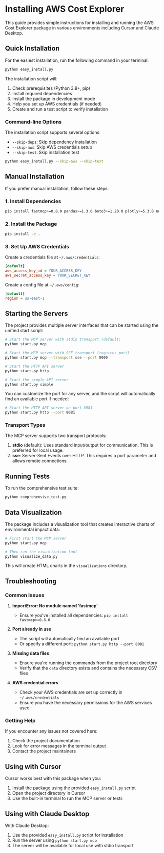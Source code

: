 # Installing AWS Cost Explorer

This guide provides simple instructions for installing and running the AWS Cost Explorer package in various environments including Cursor and Claude Desktop.

## Quick Installation

For the easiest installation, run the following command in your terminal:

```bash
python easy_install.py
```

The installation script will:
1. Check prerequisites (Python 3.8+, pip)
2. Install required dependencies
3. Install the package in development mode
4. Help you set up AWS credentials (if needed)
5. Create and run a test script to verify installation

### Command-line Options

The installation script supports several options:
- `--skip-deps`: Skip dependency installation
- `--skip-aws`: Skip AWS credentials setup
- `--skip-test`: Skip installation test

```bash
python easy_install.py --skip-aws --skip-test
```

## Manual Installation

If you prefer manual installation, follow these steps:

### 1. Install Dependencies

```bash
pip install fastmcp>=0.8.0 pandas>=1.3.0 boto3>=1.20.0 plotly>=5.3.0 numpy>=1.20.0 flask>=2.0.0 requests>=2.25.0
```

### 2. Install the Package

```bash
pip install -e .
```

### 3. Set Up AWS Credentials

Create a credentials file at `~/.aws/credentials`:

```ini
[default]
aws_access_key_id = YOUR_ACCESS_KEY
aws_secret_access_key = YOUR_SECRET_KEY
```

Create a config file at `~/.aws/config`:

```ini
[default]
region = us-east-1
```

## Starting the Servers

The project provides multiple server interfaces that can be started using the unified start script:

```bash
# Start the MCP server with stdio transport (default)
python start.py mcp

# Start the MCP server with SSE transport (requires port)
python start.py mcp --transport sse --port 8000

# Start the HTTP API server
python start.py http

# Start the simple API server
python start.py simple
```

You can customize the port for any server, and the script will automatically find an available port if needed:

```bash
# Start the HTTP API server on port 8081
python start.py http --port 8081
```

### Transport Types

The MCP server supports two transport protocols:

1. **stdio** (default): Uses standard input/output for communication. This is preferred for local usage.
2. **sse**: Server-Sent Events over HTTP. This requires a port parameter and allows remote connections.

## Running Tests

To run the comprehensive test suite:

```bash
python comprehensive_test.py
```

## Data Visualization

The package includes a visualization tool that creates interactive charts of environmental impact data:

```bash
# First start the MCP server
python start.py mcp

# Then run the visualization tool
python visualize_data.py
```

This will create HTML charts in the `visualizations` directory.

## Troubleshooting

### Common Issues

1. **ImportError: No module named 'fastmcp'**
   - Ensure you've installed all dependencies: `pip install fastmcp>=0.8.0`

2. **Port already in use**
   - The script will automatically find an available port
   - Or specify a different port: `python start.py http --port 8081`

3. **Missing data files**
   - Ensure you're running the commands from the project root directory
   - Verify that the `data` directory exists and contains the necessary CSV files

4. **AWS credential errors**
   - Check your AWS credentials are set up correctly in `~/.aws/credentials`
   - Ensure you have the necessary permissions for the AWS services used

### Getting Help

If you encounter any issues not covered here:
1. Check the project documentation
2. Look for error messages in the terminal output
3. Contact the project maintainers

## Using with Cursor

Cursor works best with this package when you:
1. Install the package using the provided `easy_install.py` script
2. Open the project directory in Cursor
3. Use the built-in terminal to run the MCP server or tests

## Using with Claude Desktop

With Claude Desktop:
1. Use the provided `easy_install.py` script for installation
2. Run the server using `python start.py mcp`
3. The server will be available for local use with stdio transport 
